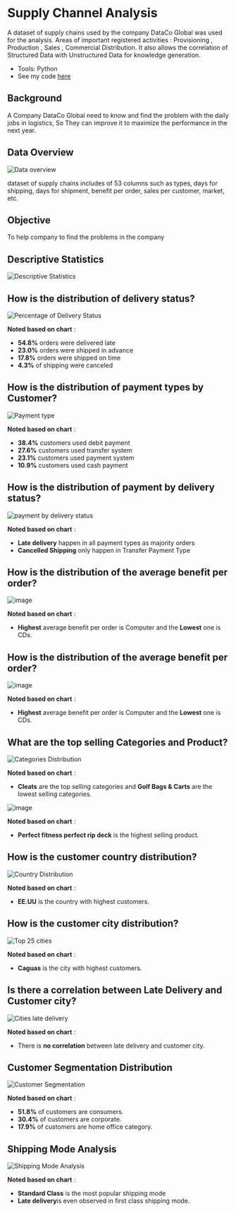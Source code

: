 # Supply Channel Analysis 
A dataset of supply chains used by the company DataCo Global was used for the analysis. Areas of important registered activities : Provisioning , Production , Sales , Commercial Distribution. It also allows the correlation of Structured Data with Unstructured Data for knowledge generation.

-	Tools: Python 
- See my code [here](https://colab.research.google.com/drive/1mil_5Il38a222IEmBb_gOYoEHoyhvP2Q?usp=sharing)

## Background
A Company DataCo Global need to know and find the problem with the daily jobs in logistics, So They can improve it to maximize the performance in the next year.

## Data Overview
![Data overview](https://github.com/awan92/Logistics-Analysis/assets/100940506/d0468e1b-9dfa-4130-ac3e-0b88d17381c3)

dataset of supply chains includes of 53 columns such as types, days for shipping, days for shipment, benefit per order, sales per customer, market, etc.

## Objective
To help company to find the problems in the company

## Descriptive Statistics
![Descriptive Statistics](https://github.com/awan92/Logistics-Analysis/assets/100940506/a1f8d86a-c020-46f4-aa12-5fd48e704e43)

## How is the distribution of delivery status?
![Percentage of Delivery Status](https://github.com/awan92/Logistics-Analysis/assets/100940506/6ff095e8-a141-4c4b-85b7-052ecca88277)

**Noted based on chart** :
- **54.8%** orders were delivered late
- **23.0%** orders were shipped in advance
- **17.8%** orders were shipped on time
- **4.3%** of shipping were canceled

## How is the distribution of payment types by Customer?
![Payment type](https://github.com/awan92/Logistics-Analysis/assets/100940506/9b8de49d-a4f2-4599-8438-e94ab8632ac6)

**Noted based on chart** :
- **38.4%** customers used debit payment
- **27.6%** customers used transfer system
- **23.1%** customers used payment system
- **10.9%** customers used cash payment

## How is the distribution of payment by delivery status?
![payment by delivery status](https://github.com/awan92/Logistics-Analysis/assets/100940506/f86dd444-4416-4e22-ad05-c6017cf72f7c)

**Noted based on chart** :
- **Late delivery** happen in all payment types as majority orders
- **Cancelled Shipping** only happen in Transfer Payment Type

## How is the distribution of the average benefit per order?
![image](https://github.com/awan92/Logistics-Analysis/assets/100940506/65af4888-16ee-4226-b990-fcbeb68ee8d5)

**Noted based on chart** :
- **Highest** average benefit per order is Computer and the **Lowest** one is CDs.

## How is the distribution of the average benefit per order?
![image](https://github.com/awan92/Logistics-Analysis/assets/100940506/65af4888-16ee-4226-b990-fcbeb68ee8d5)

**Noted based on chart** :
- **Highest** average benefit per order is Computer and the **Lowest** one is CDs.

## What are the top selling Categories and Product?
![Categories Distribution](https://github.com/awan92/Logistics-Analysis/assets/100940506/3153e676-daeb-4c31-91db-c54bc5ddfa09)

**Noted based on chart** :
- **Cleats** are the top selling categories and **Golf Bags & Carts** are the lowest selling categories.

![image](https://github.com/awan92/Logistics-Analysis/assets/100940506/0a9617c8-537f-4dc8-8451-6179c9664a46)

**Noted based on chart** :
- **Perfect fitness perfect rip deck** is the highest selling product.

## How is the customer country distribution?
![Country Distribution](https://github.com/awan92/Logistics-Analysis/assets/100940506/82f4fd68-91fd-4003-b2f3-169a4eeb451c)

**Noted based on chart** :
- **EE.UU** is the country with highest customers.

## How is the customer city distribution?
![Top 25 cities](https://github.com/awan92/Logistics-Analysis/assets/100940506/e2122a15-a90c-49f3-94d1-b617cfe49670)

**Noted based on chart** :
- **Caguas** is the city with highest customers.

## Is there a correlation between Late Delivery and Customer city?
![Cities late delivery](https://github.com/awan92/Logistics-Analysis/assets/100940506/f9465f87-9bd9-42f2-83d4-a5e9a4e3f1e4)

**Noted based on chart** :
- There is **no correlation** between late delivery and customer city.

## Customer Segmentation Distribution
![Customer Segmentation](https://github.com/awan92/Logistics-Analysis/assets/100940506/1d8400cf-1294-484b-bf14-1775098e42c4)

**Noted based on chart** :
- **51.8%** of customers are consumers.
- **30.4%** of customers are corporate.
- **17.9%** of customers are home office category.

## Shipping Mode Analysis
![Shipping Mode Analysis](https://github.com/awan92/Logistics-Analysis/assets/100940506/372b06d6-fab3-4a28-bb98-1670aa1d9030)

**Noted based on chart** :
- **Standard Class** is the most popular shipping mode
- **Late delivery**is even observed in first class shipping mode.

